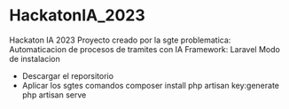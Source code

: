 # HackatonIA_2023
Hackaton IA 2023 
Proyecto creado por la sgte problematica: Automaticacion de procesos de tramites con IA
Framework: Laravel
Modo de instalacion
- Descargar el reporsitorio
- Aplicar los sgtes comandos
composer install
php artisan key:generate
php artisan serve


